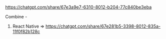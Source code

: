 https://chatgpt.com/share/67e3a9e7-6310-8012-b204-77c840be3eba



Combine -
1. React Native => https://chatgpt.com/share/67e281b5-3398-8012-835a-11f0f82b128c
